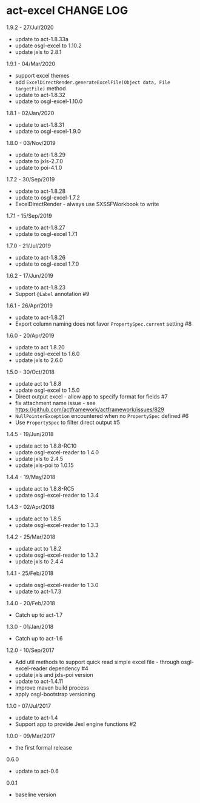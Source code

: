 # act-excel CHANGE LOG

1.9.2 - 27/Jul/2020
* update to act-1.8.33a
* update osgl-excel to 1.10.2
* update jxls to 2.8.1

1.9.1 - 04/Mar/2020
* support excel themes
* add `ExcelDirectRender.generateExcelFile(Object data, File targetFile)` method
* update to act-1.8.32
* update to osgl-excel-1.10.0

1.8.1 - 02/Jan/2020
* update to act-1.8.31
* update to osgl-excel-1.9.0

1.8.0 - 03/Nov/2019
* update to act-1.8.29
* update to jxls-2.7.0
* update to poi-4.1.0

1.7.2 - 30/Sep/2019
* update to act-1.8.28
* update to osgl-excel-1.7.2
* ExcelDirectRender - always use SXSSFWorkbook to write

1.7.1 - 15/Sep/2019
* update to act-1.8.27
* update to osgl-excel 1.7.1

1.7.0 - 21/Jul/2019
* update to act-1.8.26
* update to osgl-excel 1.7.0

1.6.2 - 17/Jun/2019
* update to act-1.8.23
* Support `@Label` annotation #9 

1.6.1 - 26/Apr/2019
* update to act-1.8.21
* Export column naming does not favor `PropertySpec.current` setting #8

1.6.0 - 20/Apr/2019
* update to act 1.8.20
* update osgl-excel to 1.6.0
* update jxls to 2.6.0

1.5.0 - 30/Oct/2018
* update act to 1.8.8
* update osgl-excel to 1.5.0
* Direct output excel - allow app to specify format for fields #7
* fix attachment name issue - see https://github.com/actframework/actframework/issues/829
* `NullPointerException` encountered when no `PropertySpec` defined #6
* Use `PropertySpec` to filter direct output #5

1.4.5 - 19/Jun/2018
* update act to 1.8.8-RC10
* update osgl-excel-reader to 1.4.0
* update jxls to 2.4.5
* update jxls-poi to 1.0.15

1.4.4 - 19/May/2018
* update act to 1.8.8-RC5
* update osgl-excel-reader to 1.3.4

1.4.3 - 02/Apr/2018
* update act to 1.8.5
* update osgl-excel-reader to 1.3.3

1.4.2 - 25/Mar/2018
* update act to 1.8.2
* update osgl-excel-reader to 1.3.2
* update jxls to 2.4.4

1.4.1 - 25/Feb/2018
* update osgl-excel-reader to 1.3.0
* update to act-1.7.3

1.4.0 - 20/Feb/2018
* Catch up to act-1.7

1.3.0 - 01/Jan/2018
* Catch up to act-1.6

1.2.0 - 10/Sep/2017
* Add util methods to support quick read simple excel file - through osgl-excel-reader dependency #4 
* update jxls and jxls-poi version
* update to act-1.4.11
* improve maven build process
* apply osgl-bootstrap versioning

1.1.0 - 07/Jul/2017
* update to act-1.4
* Support app to provide Jexl engine functions #2

1.0.0 - 09/Mar/2017
* the first formal release

0.6.0
* update to act-0.6

0.0.1
* baseline version
 
